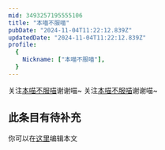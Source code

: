 ```yaml
---
mid: 3493257195555106
title: "本喵不服喵"
pubDate: "2024-11-04T11:22:12.839Z"
updatedDate: "2024-11-04T11:22:12.839Z"
profile:
  {
    Nickname: ["本喵不服喵"],
  }
---
```


关注[本喵不服喵](https://space.bilibili.com/3493257195555106)谢谢喵~ 关注[本喵不服喵](https://space.bilibili.com/3493257195555106)谢谢喵~

## 此条目有待补充
你可以在[这里](https://github.com/Yuhanawa/VTuber.ICU/edit/master/src/content/v/本喵不服喵/index.md)编辑本文
